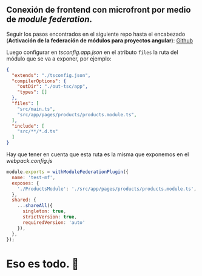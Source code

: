 ## Conexión de frontend con microfront por medio de _module federation_.

Seguir los pasos encontrados en el siguiente repo hasta el encabezado (__Activación de la federación de módulos para proyectos angular__): [Github](https://github.com/jimyhdolores/demo-microfrontend-multirepo-angular-modulefederation)

Luego configurar en _tsconfig.app.json_ en el atributo `files` la ruta del módulo que se va a exponer, por ejemplo:

```json
{
  "extends": "./tsconfig.json",
  "compilerOptions": {
    "outDir": "./out-tsc/app",
    "types": []
  },
  "files": [
    "src/main.ts",
    "src/app/pages/products/products.module.ts",
  ],
  "include": [
    "src/**/*.d.ts"
  ]
}
```

Hay que tener en cuenta que esta ruta es la misma que exponemos en el _webpack.config.js_

```javascript
module.exports = withModuleFederationPlugin({
  name: 'test-mf',
  exposes: {
    './ProductsModule': './src/app/pages/products/products.module.ts',
  },
  shared: {
    ...shareAll({ 
      singleton: true, 
      strictVersion: true, 
      requiredVersion: 'auto' 
    }),
  },
});
```

# Eso es todo. 🤙